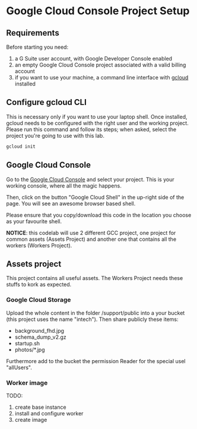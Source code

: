 # Google Cloud Console Project Setup

## Requirements

Before starting you need:
1. a G Suite user account, with Google Developer Console enabled
1. an empty Google Cloud Console project associated with a valid billing account
1. if you want to use your machine, a command line interface with [gcloud](https://cloud.google.com/sdk/downloads) installed

## Configure gcloud CLI

This is necessary only if you want to use your laptop shell. Once installed, gcloud needs to be configured with the right user and the working project.
Please run this command and follow its steps; when asked, select the project you're going to use with this lab.

```bash
gcloud init
```

## Google Cloud Console

Go to the [Google Cloud Console](https://cloud.google.com/consoele) and select your project. This is your working console, where all the magic happens.

Then, click on the button "Google Cloud Shell" in the up-right side of the page. You will see an awesome browser based shell. 

Please ensure that you copy/download this code in the location you choose as your favourite shell.

**NOTICE**: this codelab will use 2 different GCC project, one project for common assets (Assets Project) and another one that contains all the workers (Workers Project).

## Assets project

This project contains all useful assets. The Workers Project needs these stuffs to kork as expected.

### Google Cloud Storage

Upload the whole content in the folder /support/public into a your bucket (this project uses the name "intech"). Then share publicly these items:

* background_fhd.jpg
* schema_dump_v2.gz
* startup.sh
* photos/*.jpg

Furthermore add to the bucket the permission Reader for the special usel "allUsers".

### Worker image

TODO:
1. create base instance
1. install and configure worker
1. create image